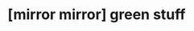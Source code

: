 ---
layout: default
category: bts
tags: ["Unity","Vive","chromakey"]
video: "https://player.vimeo.com/video/361533317?badge=0&amp;autopause=0&amp;player_id=0&amp;app_id=72231"
title: "[mirror mirror] green stuff"
thumbnail: "https://i.vimeocdn.com/video/816011780_295x166.jpg?r=pad"
---